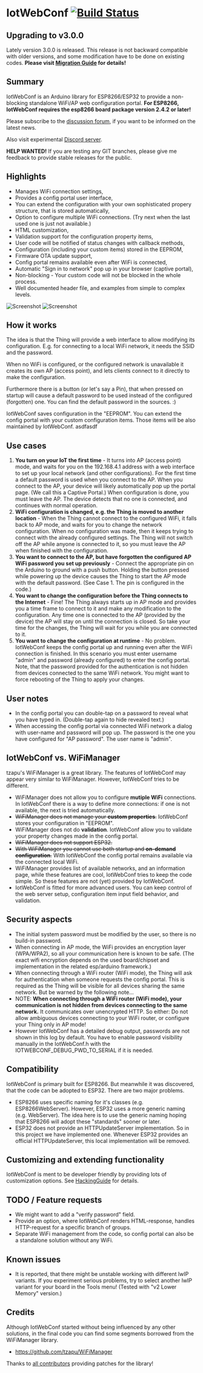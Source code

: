 # IotWebConf [![Build Status](https://travis-ci.org/prampec/IotWebConf.svg?branch=master)](https://travis-ci.org/prampec/IotWebConf)

## Upgrading to v3.0.0
Lately version 3.0.0 is released. This release is not backward compatible with
older versions, and some modification have to be done on existing codes.
**Please visit [Migration Guide](doc/MigrationGuide-v3.0.0.md) for
 details!**

## Summary
IotWebConf is an Arduino library for ESP8266/ESP32 to provide a non-blocking standalone WiFi/AP web configuration portal.
**For ESP8266, IotWebConf requires the esp8266 board package version 2.4.2 or later!**

Please subscribe to the [discussion forum](https://groups.google.com/forum/#!forum/iotwebconf), if you want to be informed on the latest news.

Also visit experimental [Discord server](https://discord.gg/GR3uQeD).

**HELP WANTED!** If you are testing any GIT branches, please give me feedback to provide stable releases for the public.

## Highlights

  - Manages WiFi connection settings,
  - Provides a config portal user interface,
  - You can extend the configuration with your own sophisticated propery structure, that is stored automatically,
  - Option to configure multiple WiFi connections. (Try next when the
   last used one is just not available.)
  - HTML customization,
  - Validation support for the configuration property items,
  - User code will be notified of status changes with callback methods,
  - Configuration (including your custom items) stored in the EEPROM,
  - Firmware OTA update support,
  - Config portal remains available even after WiFi is connected,
  - Automatic "Sign in to network" pop up in your browser (captive portal),
  - Non-blocking - Your custom code will not be blocked in the whole process.
  - Well documented header file, and examples from simple to complex levels.

![Screenshot](https://sharedinventions.com/wp-content/uploads/2018/11/Screenshot_20181105-191748a.png)
![Screenshot](https://sharedinventions.com/wp-content/uploads/2019/02/Screenshot-from-2019-02-03-22-16-51b.png)
  
## How it works
The idea is that the Thing will provide a web interface to allow modifying its configuration. E.g. for connecting to a local WiFi network, it needs the SSID and the password.

When no WiFi is configured, or the configured network is unavailable it creates its own AP (access point), and lets clients connect to it directly to make the configuration.

Furthermore there is a button (or let's say a Pin), that when pressed on startup will cause a default password to be used instead of the configured (forgotten) one.
You can find the default password in the sources. :)

IotWebConf saves configuration in the "EEPROM". You can extend the config portal with your custom configuration items. Those items will be also maintained by IotWebConf.
asdfasdf
## Use cases
  1. **You turn on your IoT the first time** - It turns into AP (access point) mode, and waits for you on the 192.168.4.1 address with a web interface to set up your local network (and other configurations). For the first time a default password is used when you connect to the AP. When you connect to the AP, your device will likely automatically pop up the portal page. (We call this a Captive Portal.) When configuration is done, you must leave the AP. The device detects that no one is connected, and continues with normal operation.
  1. **WiFi configuration is changed, e.g. the Thing is moved to another location** - When the Thing cannot connect to the configured WiFi, it falls back to AP mode, and waits for you to change the network configuration. When no configuration was made, then it keeps trying to connect with the already configured settings. The Thing will not switch off the AP while anyone is connected to it, so you must leave the AP when finished with the configuration.
  1. **You want to connect to the AP, but have forgotten the configured AP WiFi password you set up previously** - Connect the appropriate pin on the Arduino to ground with a push button. Holding the button pressed while powering up the device causes the Thing to start the AP mode with the default password. (See Case 1. The pin is configured in the code.)
  1. **You want to change the configuration before the Thing connects to the Internet** - Fine! The Thing always starts up in AP mode and provides you a time frame to connect to it and make any modification to the configuration. Any time one is connected to the AP (provided by the device) the AP will stay on until the connection is closed. So take your time for the changes, the Thing will wait for you while you are connected to it.
  1. **You want to change the configuration at runtime** - No problem. IotWebConf keeps the config portal up and running even after the WiFi connection is finished. In this scenario you must enter username "admin" and password (already configured) to enter the config portal. Note, that the password provided for the authentication is not hidden from devices connected to the same WiFi network. You might want to force rebooting of the Thing to apply your changes.

## User notes
  - In the config portal you can double-tap on a password to reveal what
you have typed in. (Double-tap again to hide revealed text.)
  - When accessing the config portal via connected WiFi network a dialog
with user-name and password will pop up. The password is the one you
have configured for "AP password". The user name is "admin".


## IotWebConf vs. WiFiManager
tzapu's WiFiManager is a great library. The features of IotWebConf may appear very similar to WiFiManager. However, IotWebConf tries to be different.
  - WiFiManager does not allow you to configure **mutiple WiFi** connections. In IotWebConf there is a way to define more connections: if one is not available, the next is tried automatically.
  - ~~WiFiManager does not manage your **custom properties**.~~ IotWebConf stores your configuration in "EEPROM".
  - WiFiManager does not do **validation**. IotWebConf allow you to validate your property changes made in the config portal.
  - ~~WiFiManager does not support ESP32.~~
  - ~~With WiFiManager you cannot use both startup and **on-demand configuration**.~~ With IotWebConf the config portal remains available via the connected local WiFi.
  - WiFiManager provides list of available networks, and an information page, while these features are cool, IotWebConf tries to keep the code simple. So these features are not (yet) provided by IotWebConf.
  - IotWebConf is fitted for more advanced users. You can keep control of the web server setup, configuration item input field behavior, and validation.

## Security aspects
  - The initial system password must be modified by the user, so there is no build-in password.
  - When connecting in AP mode, the WiFi provides an encryption layer (WPA/WPA2), so all your communication here is known to be safe. (The exact wifi encryption depends on the used board/chipset and implementation in the related esp/arduino framework.)
  - When connecting through a WiFi router (WiFi mode), the Thing will ask for authentication when someone requests the config portal. This is required as the Thing will be visible for all devices sharing the same network. But be warned by the following note...
  - NOTE: **When connecting through a WiFi router (WiFi mode), your communication is not hidden from devices connecting to the same network.** It communicates over unencrypted HTTP. So either: Do not allow ambiguous devices connecting to your WiFi router, or configure your Thing only in AP mode!
  - However IotWebConf has a detailed debug output, passwords are not shown in this log by default. You have
  to enable password visibility manually in the IotWebConf.h with the IOTWEBCONF_DEBUG_PWD_TO_SERIAL
  if it is needed.

## Compatibility
IotWebConf is primary built for ESP8266. But meanwhile it was discovered, that the code can be adopted
to ESP32. There are two major problems.
  - ESP8266 uses specific naming for it's classes (e.g. ESP8266WebServer). However, ESP32 uses a more generic naming (e.g. WebServer). The idea here is to use the generic naming hoping that ESP8266 will adopt these "standards" sooner or later.
  - ESP32 does not provide an HTTPUpdateServer implementation. So in this project we have implemented one. Whenever ESP32 provides an official HTTPUpdateServer, this local implementation will be removed.

## Customizing and extending functionality
IotWebConf is ment to be developer friendly by providing lots
of customization options. See [HackingGuide](doc/HackingGuide.md) for
details.

## TODO / Feature requests
  - We might want to add a "verify password" field.
  - Provide an option, where IotWebConf renders HTML-response,
handles HTTP-request for a specific branch of groups.
  - Separate WiFi management from the code, so config portal can also
be a standalone solution without any WiFi.

## Known issues
  - It is reported, that there might be unstable working with different lwIP variants. If you experiment serious problems, try to select another lwIP variant for your board in the Tools menu! (Tested with "v2 Lower Memory" version.)
  
## Credits
Although IotWebConf started without being influenced by any other solutions, in the final code you can find some segments borrowed from the WiFiManager library.
  - https://github.com/tzapu/WiFiManager

Thanks to [all contributors](https://github.com/prampec/IotWebConf/graphs/contributors) providing patches for the library!
